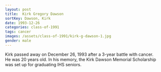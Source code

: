 ```yaml
---
layout: post
title:  Kirk Gregory Dawson
sortKey: Dawson, Kirk
date: 1993-12-26
categories: class-of-1991
tags: cancer
images: /assets/class-of-1991/kirk-g-dawson-1.jpg
gender: male
---
```

Kirk passed away on December 26, 1993 after a 3-year battle with cancer. He was 20 years old. In his memory, the Kirk Dawson Memorial Scholarship was set up for graduating IHS seniors.

